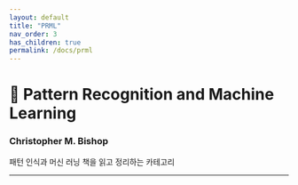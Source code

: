 ```yaml
---
layout: default
title: "PRML"
nav_order: 3
has_children: true
permalink: /docs/prml
---
```


# 📒 Pattern Recognition and Machine Learning
### Christopher M. Bishop

패턴 인식과 머신 러닝 책을 읽고 정리하는 카테고리

---
